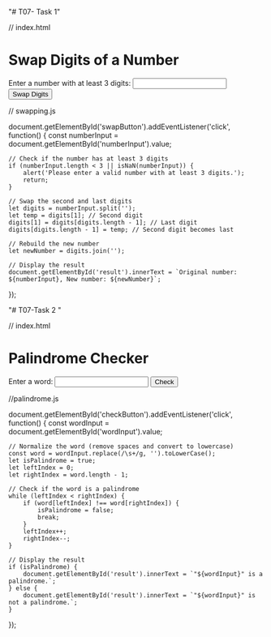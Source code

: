 "# T07- Task 1"


// index.html
<!DOCTYPE html>
<html lang="en">
<head>
    <meta charset="UTF-8">
    <meta name="viewport" content="width=device-width, initial-scale=1.0">
    <title>Swapping Digits</title>
    <script src="swapping.js" defer></script>
</head>
<body>
    <h1>Swap Digits of a Number</h1>
    <label for="numberInput">Enter a number with at least 3 digits:</label>
    <input type="text" id="numberInput">
    <button id="swapButton">Swap Digits</button>
    <p id="result"></p>
</body>
</html>

// swapping.js

document.getElementById('swapButton').addEventListener('click', function() {
    const numberInput = document.getElementById('numberInput').value;

    // Check if the number has at least 3 digits
    if (numberInput.length < 3 || isNaN(numberInput)) {
        alert('Please enter a valid number with at least 3 digits.');
        return;
    }

    // Swap the second and last digits
    let digits = numberInput.split('');
    let temp = digits[1]; // Second digit
    digits[1] = digits[digits.length - 1]; // Last digit
    digits[digits.length - 1] = temp; // Second digit becomes last

    // Rebuild the new number
    let newNumber = digits.join('');

    // Display the result
    document.getElementById('result').innerText = `Original number: ${numberInput}, New number: ${newNumber}`;
});



"# T07-Task 2 " 

// index.html
<!DOCTYPE html>
<html lang="en">
<head>
    <meta charset="UTF-8">
    <meta name="viewport" content="width=device-width, initial-scale=1.0">
    <title>Palindrome Checker</title>
    <script src="palindrome.js" defer></script>
</head>
<body>
    <h1>Palindrome Checker</h1>
    <label for="wordInput">Enter a word:</label>
    <input type="text" id="wordInput">
    <button id="checkButton">Check</button>
    <p id="result"></p>
</body>
</html>

//palindrome.js

document.getElementById('checkButton').addEventListener('click', function() {
    const wordInput = document.getElementById('wordInput').value;

    // Normalize the word (remove spaces and convert to lowercase)
    const word = wordInput.replace(/\s+/g, '').toLowerCase();
    let isPalindrome = true;
    let leftIndex = 0;
    let rightIndex = word.length - 1;

    // Check if the word is a palindrome
    while (leftIndex < rightIndex) {
        if (word[leftIndex] !== word[rightIndex]) {
            isPalindrome = false;
            break;
        }
        leftIndex++;
        rightIndex--;
    }

    // Display the result
    if (isPalindrome) {
        document.getElementById('result').innerText = `"${wordInput}" is a palindrome.`;
    } else {
        document.getElementById('result').innerText = `"${wordInput}" is not a palindrome.`;
    }
});
